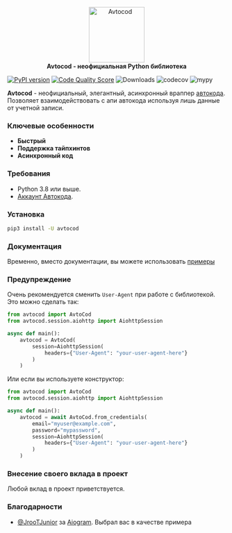 <p align="center">
    <a href="https://github.com/Fom123/avtocod">
        <img src="https://profi.avtocod.ru/img/icons/apple-touch-icon-152x152.png" alt="Avtocod" width="128">
    </a>
    <br>
    <b>Avtocod - неофициальная Python библиотека</b>
    <br>

[![PyPI version](https://img.shields.io/pypi/v/avtocod.svg)](https://pypi.org/project/avtocod/)
[![Code Quality Score](https://api.codiga.io/project/30917/score/svg)](https://frontend.code-inspector.com/public/project/30917/avtocod/dashboard)
![Downloads](https://img.shields.io/pypi/dm/avtocod)
![codecov](https://codecov.io/gh/Fom123/avtocod/branch/develop/graph/badge.svg)
![mypy](https://img.shields.io/badge/type_checker-mypy-style=flat)
</p>

**Avtocod** - неофициальный, элегантный, асинхронный враппер [автокода](https://profi.avtocod.ru/).
Позволяет взаимодействовать с апи автокода используя лишь данные от учетной записи.

### Ключевые особенности
- **Быстрый**
- **Поддержка тайпхинтов**
- **Асинхронный код**


### Требования

- Python 3.8 или выше.
- [Аккаунт Автокода](https://profi.avtocod.ru/auth).


### Установка

``` bash
pip3 install -U avtocod
```


### Документация

Временно, вместо документации, вы можете использовать [примеры](https://github.com/Fom123/avtocod/tree/main/examples)

### Предупреждение
Очень рекомендуется сменить ```User-Agent``` при работе с библиотекой.
Это можно сделать так:
``` python
from avtocod import AvtoCod
from avtocod.session.aiohttp import AiohttpSession

async def main():
    avtocod = AvtoCod(
        session=AiohttpSession(
            headers={"User-Agent": "your-user-agent-here"}
        )
    )
```
Или если вы используете конструктор:
``` python
from avtocod import AvtoCod
from avtocod.session.aiohttp import AiohttpSession

async def main():
    avtocod = await AvtoCod.from_credentials(
        email="myuser@example.com",
        password="mypassword",
        session=AiohttpSession(
            headers={"User-Agent": "your-user-agent-here"}
        )
    )
```


### Внесение своего вклада в проект

Любой вклад в проект приветствуется.
### Благодарности

- [@JrooTJunior](https://github.com/JrooTJunior) за [Aiogram](https://github.com/aiogram/aiogram). Выбрал вас в качестве примера
